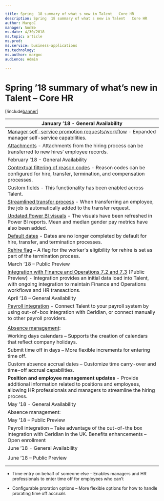 ```yaml
---

title: Spring  18 summary of what s new in Talent   Core HR
description: Spring  18 summary of what s new in Talent   Core HR
author: MargoC
manager: AnnBe
ms.date: 4/30/2018
ms.topic: article
ms.prod: 
ms.service: business-applications
ms.technology: 
ms.author: margoc
audience: Admin

---
```

#  Spring ’18 summary of what’s new in Talent – Core HR




[!include[banner](../../../includes/banner.md)]

| January ’18 - General Availability                                                                                                                                                                                                 |
|--------------------------------------------------------------------------------------------------------------------------------------------------------------------------------------------------------------------------------------------------------|
| [Manager self-service promotion requests/workflow](_Manager_self-service_1) - Expanded manager self-service capabilities.                                                                                                                             |
| [Attachments](attachments.md) - Attachments from the hiring process can be transferred to new hires’ employee records.                                                                                                                                  |
| February ’18 - General Availability                                                                                                                                                                                                                    |
| [Contextual filtering of reason codes](contextual-filtering-reason-codes.md) - Reason codes can be configured for hire, transfer, termination, and compensation processes.                                                                                      |
| [Custom fields](custom-fields.md) - This functionality has been enabled across Talent.                                                                                                                                                                  |
| [Streamlined transfer process](streamlined-transfer-process.md) - When transferring an employee, the job is automatically added to the transfer request.                                                                                                 |
| [Updated Power BI visuals](updated-power-bi-visuals.md) - The visuals have been refreshed in Power BI reports. Mean and median gender pay metrics have also been added.                                                                                         |
| [Default dates](default-dates.md) - Dates are no longer completed by default for hire, transfer, and termination processes.                                                                                                                             |
| [Rehire flag](rehire-flag.md) – A flag for the worker's eligibility for rehire is set as part of the termination process.                                                                                                                               |
| March ’18 – Public Preview                                                                                                                                                                                                                             |
| [Integration with Finance and Operations 7.2 and 7.3](integration-finance-operations-7-2-7-3-public-preview.md) (Public Preview) - Integration provides an initial data load into Talent, with ongoing integration to maintain Finance and Operations workflows and HR transactions. |
| April ’18 – General Availability                                                                                                                                                                                                                       |
| [Payroll integration](_Payroll_integration/pPayroll_data) - Connect Talent to your payroll system by using out-of-box integration with Ceridian, or connect manually to other payroll providers.                                                      |
|                                                                                                                                                                                                                                                        |
| [Absence management](absence-management.md):                                                                                                                                                                                                            |
| Working days calendars – Supports the creation of calendars that reflect company holidays.                                                                                                                                                             |
| Submit time off in days – More flexible increments for entering time off.                                                                                                                                                                              |
| Custom absence accrual dates – Customize time carry-over and time-off accrual capabilities.                                                                                                                                                            |
| **Position and employee management updates** - Provide additional information related to positions and employees, allowing HR professionals and managers to streamline the hiring process.                                                             |
| May ’18 - General Availability                                                                                                                                                                                                                         |
| Absence management:                                                                                                                                                                                                                                    |
| May ’18 – Public Preview                                                                                                                                                                                                                               |
| Payroll integration – Take advantage of the out-of-the box integration with Ceridian in the UK. Benefits enhancements – Open enrollment                                                                                                                |
| June ’18 - General Availability                                                                                                                                                                                                                        |
|                                                                                                                                                                                                                                                        |
| June ’18 – Public Preview                                                                                                                                                                                                                              |
|                                                                                                                                                                                                                                                        |
|                                                                                                                                                                                                                                                        |

-   Time entry on behalf of someone else – Enables managers and HR professionals
    to enter time off for employees who can’t

-   Configurable proration options – More flexible options for how to handle
    prorating time off accruals
